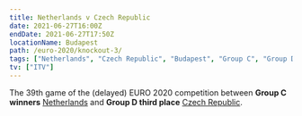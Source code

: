 ```yaml
---
title: Netherlands v Czech Republic
date: 2021-06-27T16:00Z
endDate: 2021-06-27T17:50Z
locationName: Budapest
path: /euro-2020/knockout-3/
tags: ["Netherlands", "Czech Republic", "Budapest", "Group C", "Group D", "Group E", "Group F", "Knockout", "Group of 16", "EURO 2020"]
tv: ["ITV"]
---
```

The 39th game of the (delayed) EURO 2020 competition between **Group C winners** [Netherlands](/netherlands) and **Group D third place** [Czech Republic](/czech-republic).
